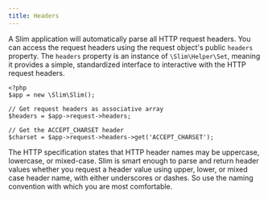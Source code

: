 ```yaml
---
title: Headers
---
```

A Slim application will automatically parse all HTTP request headers. You can access the request headers using the
request object's public `headers` property. The `headers` property is an instance of `\Slim\Helper\Set`, meaning
it provides a simple, standardized interface to interactive with the HTTP request headers.

    <?php
    $app = new \Slim\Slim();

    // Get request headers as associative array
    $headers = $app->request->headers;

    // Get the ACCEPT_CHARSET header
    $charset = $app->request->headers->get('ACCEPT_CHARSET');

The HTTP specification states that HTTP header names may be uppercase, lowercase, or mixed-case. Slim is smart enough
to parse and return header values whether you request a header value using upper, lower, or mixed case header name,
with either underscores or dashes. So use the naming convention with which you are most comfortable.
